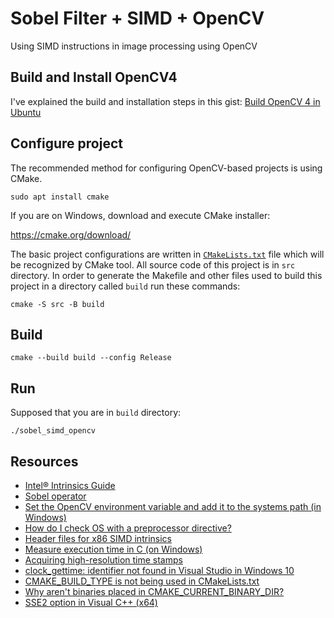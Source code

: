 # Sobel Filter + SIMD + OpenCV

Using SIMD instructions in image processing using OpenCV



## Build and Install OpenCV4

I've explained the build and installation steps in this gist: [Build OpenCV 4 in Ubuntu](https://gist.github.com/m3y54m/4f9b960e52f0da4e62e5a36f71d04fd7)

## Configure project

The recommended method for configuring OpenCV-based projects
is using CMake.

```console
sudo apt install cmake
```

If you are on Windows, download and execute CMake installer:

https://cmake.org/download/

The basic project configurations are written in
[`CMakeLists.txt`](https://github.com/opencv/opencv/blob/master/samples/cpp/example_cmake/CMakeLists.txt)
file which will be recognized by CMake tool. All source code of this project is in `src` directory.
In order to generate the Makefile and other files used to
build this project in a directory called `build` run these commands:

```console
cmake -S src -B build
```
## Build

```console
cmake --build build --config Release
```

## Run

Supposed that you are in `build` directory:

```console
./sobel_simd_opencv
```

## Resources

- [Intel® Intrinsics Guide ](https://software.intel.com/sites/landingpage/IntrinsicsGuide/)
- [Sobel operator](https://en.wikipedia.org/wiki/Sobel_operator)
- [Set the OpenCV environment variable and add it to the systems path (in Windows)](https://docs.opencv.org/4.x/d3/d52/tutorial_windows_install.html#tutorial_windows_install_path)
- [How do I check OS with a preprocessor directive?](https://stackoverflow.com/questions/142508/how-do-i-check-os-with-a-preprocessor-directive)
- [Header files for x86 SIMD intrinsics](https://stackoverflow.com/questions/11228855/header-files-for-x86-simd-intrinsics)
- [Measure execution time in C (on Windows)](https://stackoverflow.com/questions/15720542/measure-execution-time-in-c-on-windows)
- [Acquiring high-resolution time stamps](https://learn.microsoft.com/en-us/windows/win32/sysinfo/acquiring-high-resolution-time-stamps)
- [clock_gettime: identifier not found in Visual Studio in Windows 10](https://stackoverflow.com/questions/57668563/clock-gettime-identifier-not-found-in-visual-studio-in-windows-10)
- [CMAKE_BUILD_TYPE is not being used in CMakeLists.txt](https://stackoverflow.com/questions/24460486/cmake-build-type-is-not-being-used-in-cmakelists-txt)
- [Why aren't binaries placed in CMAKE_CURRENT_BINARY_DIR?](https://stackoverflow.com/questions/46371176/why-arent-binaries-placed-in-cmake-current-binary-dir)
- [SSE2 option in Visual C++ (x64)](https://stackoverflow.com/questions/1067630/sse2-option-in-visual-c-x64)